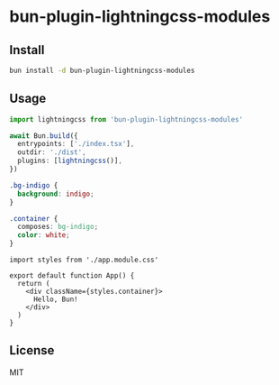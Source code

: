 # bun-plugin-lightningcss-modules

## Install

```bash
bun install -d bun-plugin-lightningcss-modules
```

## Usage

```ts
import lightningcss from 'bun-plugin-lightningcss-modules'

await Bun.build({
  entrypoints: ['./index.tsx'],
  outdir: './dist',
  plugins: [lightningcss()],
})
```

```css
.bg-indigo {
  background: indigo;
}

.container {
  composes: bg-indigo;
  color: white;
}
```

```tsx
import styles from './app.module.css'

export default function App() {
  return (
    <div className={styles.container}>
      Hello, Bun!
    </div>
  )
}
```

## License

MIT
